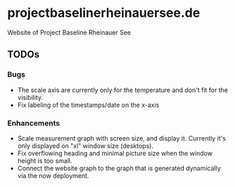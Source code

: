# projectbaselinerheinauersee.de
Website of Project Baseline Rheinauer See

## TODOs

### Bugs
 - The scale axis are currently only for the temperature and don't fit for the visibility.
 - Fix labeling of the timestamps/date on the x-axis

### Enhancements
 - Scale measurement graph with screen size, and display it. Currently it's only displayed on "xl" window size (desktops).
 - Fix overflowing heading and minimal picture size when the window height is too small.
 - Connect the website graph to the graph that is generated dynamically via the now deployment.
